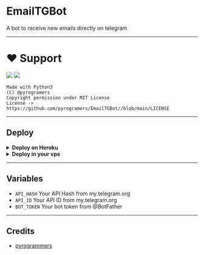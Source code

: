 # EmailTGBot

A bot to receive new emails directly on telegram 

---
# ❤️ Support
<a href="https://telegram.me/pyrogrammers"><img src="https://img.shields.io/badge/Join-Telegram%20Channel-red.svg?logo=Telegram"></a>
<a href="https://telegram.me/pyrogrammerschat"><img src="https://img.shields.io/badge/Join-Telegram%20Group-blue.svg?logo=telegram"></a>

```
Made with Python3
(C) @pyrogramers
Copyright permission under MIT License
License -> https://github.com/pyrogramers/EmailTGBot//blob/main/LICENSE
```

---

## Deploy 

<details>
  <summary><b>Deploy on Heroku</b></summary>

<p align="left">
  <a href="https://heroku.com/deploy">
     <img height="30px" src="https://img.shields.io/badge/Deploy%20To%20Heroku-blueviolet?style=for-the-badge&logo=heroku">
  </a>
</p>

</details>

<details>
  <summary><b>Deploy in your vps</b></summary>

```sh
git clone https://github.com/pyrogramers/EmailTGBot//tree/main
cd groupchattingbot
pip3 install -r requirements.txt
# <Create Variables appropriately>
python3 Home.py
```

</details>

---

## Variables

- `API_HASH` Your API Hash from my.telegram.org
- `API_ID` Your API ID from my.telegram.org
- `BOT_TOKEN` Your bot token from @BotFather
---

## Credits

- [pyrogrammers](https://github.com/pyrogramers)
